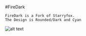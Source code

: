 #FireDark
```
FireDark is a Fork of Starryfox.
The Design is Rounded/Dark and Cyan 
```
![alt text](https://i.ibb.co/zZD4hF3/Firefox-Developer-Edition-001.png)
